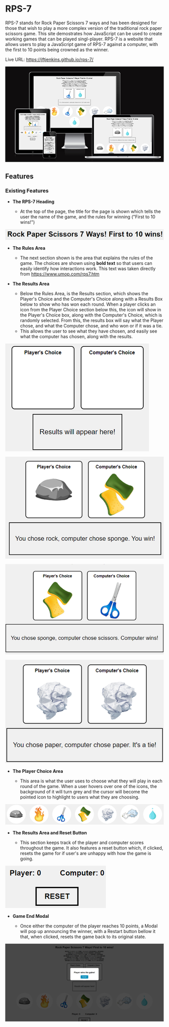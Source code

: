 # RPS-7

RPS-7 stands for Rock Paper Scissors 7 ways and has been designed for those that wish to play a more complex version of the traditional rock paper scissors game. This site demostrates how JavaScript can be used to create working games that can be played singl-player. RPS-7 is a website that allows users to play a JavaScript game of RPS-7 against a computer, with the first to 10 points being crowned as the winner.

Live URL: <https://jftjenkins.github.io/rps-7/>

![Image showing responsive website on different devices](assets/images/responsive.png)

## Features

### Existing Features

- __The RPS-7 Heading__

  - At the top of the page, the title for the page is shown which tells the user the name of the game, and the rules for winning ("First to 10 wins!")

![Heading of page](assets/images/title.png)

- __The Rules Area__

  - The next section shown is the area that explains the rules of the game. The choices are shown using <b>bold text</b> so that users can easily identify how interactions work. This text was taken directly from <https://www.umop.com/rps7.htm>

- __The Results Area__

  - Below the Rules Area, is the Results section, which shows the Player's Choice and the Computer's Choice along with a Results Box below to show who has won each round. When a player clicks an icon from the Player Choice section below this, the icon will show in the Player's Choice box, along with the Computer's Choice, which is randomly selected. From this, the results box will say what the Player chose, and what the Computer chose, and who won or if it was a tie.
  - This allows the user to see what they have chosen, and easily see what the computer has chosen, along with the results.

![Opening view of Results Area](assets/images/opening.png)

![Player wins](assets/images/you%20win.png)

![Computer wins](assets/images/computer%20wins.png)

![It's a tie](assets/images/tie.png)

- __The Player Choice Area__

  - This area is what the user uses to choose what they will play in each round of the game. When a user hovers over one of the icons, the background of it will turn grey and the cursor will become the pointed icon to highlight to users what they are choosing.

![The Player Choice Area](assets/images/player%20choice.png)

- __The Results Area and Reset Button__

  - This section keeps track of the player and computer scores throughout the game. It also features a reset button which, if clicked, resets the game for if user's are unhappy with how the game is going.

![Results Area and Reset Button](assets/images/score%20board%20and%20reset.png)

- __Game End Modal__

  - Once either the computer of the player reaches 10 points, a Modal will pop up announcing the winner, with a Restart button bellow it that, when clicked, resets the game back to its original state.

![Game End Modal](assets/images/end%20game.png)